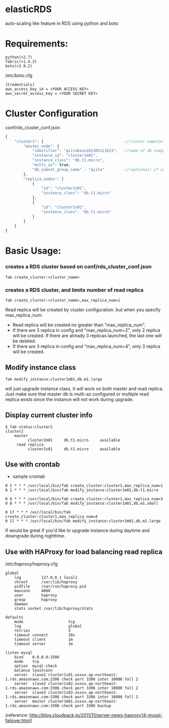 elasticRDS
==========

auto-scaling like feature in RDS using python and boto

# Requirements:
```
python(>2.7)
fabric(>1.4.3)
boto(>2.9.2)
```

/etc/boto.cfg
```
[Credentials]
aws_access_key_id = <YOUR ACCESS KEY>
aws_secret_access_key = <YOUR SECRET KEY>
```

# Cluster Configuration

conf/rds_cluster_conf.json
```javascript
{
    "cluster1": {                                    //cluster name(only used in the script)
        "master_node": {
            "identifier": "qiitabase201305111613",   //name of db snapshot
            "instance_id": "cluster1m01",
            "instance_class": "db.t1.micro",
            "multi_az": true,
            "db_subnet_group_name" : "qiita"         //(optional) if you'd like to create in VPC
        },
        "replica_nodes": [
            {
                "id": "cluster1s01",
                "instance_class": "db.t1.micro"
            },
            {
                "id": "cluster1s02",
                "instance_class": "db.t1.micro"
            }
        ]
    }
}
```

# Basic Usage:

### creates a RDS cluster based on conf/rds_cluster_conf.json
```
fab create_cluster:<cluster_name>
```

### creates a RDS cluster, and limits number of read replica
```
fab create_cluster:<cluster_name>,max_replica_num=1
```

Read replica will be created by cluster configuration.
but when you specify max_replica_num:
* Read replica will be created no greater than "max_replica_num".
* If there are 3 replica in config and "max_replica_num=2", only 2 replica will be created. If there are already 3 replicas launched, the last one will be deleted.
* If there are 3 replica in config and "max_replica_num=4", only 3 replica will be created.

## Modify instance class

```
fab modify_instance:cluster1m01,db.m1.large
```

will just upgrade instance class, it will work on both master and read replica.
Just make sure that master db is multi-az configured or multiple read replica exists since the instance will not work during upgrade.

## Display current cluster info

```
$ fab status:cluster2
cluster2
    master
          cluster2m01     db.t1.micro     available
     read replica
          cluster2s01     db.t1.micro     available
```

## Use with crontab

* sample crontab

```
0 1 * * * /usr/local/bin/fab create_cluster:cluster1,max_replica_num=1
0 1 * * * /usr/local/bin/fab modify_instance:cluster1m01,db.t1.micro

0 8 * * * /usr/local/bin/fab create_cluster:cluster1,max_replica_num=3
0 8 * * * /usr/local/bin/fab modify_instance:cluster1m01,db.m1.small

0 17 * * * /usr/local/bin/fab create_cluster:cluster1,max_replica_num=4
0 17 * * * /usr/local/bin/fab modify_instance:cluster1m01,db.m1.large
```

If would be great if you'd like to upgrade instance during daytime and downgrade during nighttime.

## Use with HAProxy for load balancing read replica

/etc/haproxy/haproxy.cfg

```
global
    log         127.0.0.1 local2
    chroot      /var/lib/haproxy
    pidfile     /var/run/haproxy.pid
    maxconn     4000
    user        haproxy
    group       haproxy
    daemon
    stats socket /var/lib/haproxy/stats

defaults
    mode                    tcp
    log                     global
    retries                 3
    timeout connect         10s
    timeout client          1m
    timeout server          1m

listen mysql
    bind    0.0.0.0:3306
    mode    tcp
    option  mysql-check
    balance leastconn
    server  slave1 cluster1s01.xxxxx.ap-northeast-1.rds.amazonaws.com:3306 check port 3306 inter 10000 fall 2
    server  slave2 cluster1s02.xxxxx.ap-northeast-1.rds.amazonaws.com:3306 check port 3306 inter 10000 fall 2
    server  slave3 cluster1s03.xxxxx.ap-northeast-1.rds.amazonaws.com:3306 check port 3306 inter 10000 fall 2
    server  master cluster1m01.xxxxx.ap-northeast-1.rds.amazonaws.com:3306 check port 3306 backup
```
(reference: http://blog.cloudpack.jp/2011/11/server-news-haproxy14-mysql-failover.html)
